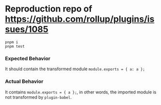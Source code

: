 # Reproduction repo of https://github.com/rollup/plugins/issues/1085

```
pnpm i
pnpm test
```

### Expected Behavior
It should contain the transformed module `module.exports = { a: a };`

### Actual Behavior
It contains `module.exports = { a };`, in other words, the imported module is not transformed by `plugin-babel`.
